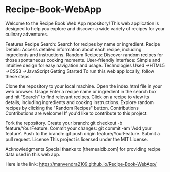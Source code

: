 # Recipe-Book-WebApp
Welcome to the Recipe Book Web App repository! This web application is designed to help you explore and discover a wide variety of recipes for your culinary adventures.

Features
Recipe Search: Search for recipes by name or ingredient.
Recipe Details: Access detailed information about each recipe, including ingredients and instructions.
Random Recipes: Discover random recipes for those spontaneous cooking moments.
User-friendly Interface: Simple and intuitive design for easy navigation and usage.
Technologies Used
->HTML5
->CSS3
->JavaScript
Getting Started
To run this web app locally, follow these steps:

Clone the repository to your local machine.
Open the index.html file in your web browser.
Usage
Enter a recipe name or ingredient in the search box and hit "Search" to find relevant recipes.
Click on a recipe to view its details, including ingredients and cooking instructions.
Explore random recipes by clicking the "Random Recipes" button.
Contributions
Contributions are welcome! If you'd like to contribute to this project:

Fork the repository.
Create your branch: git checkout -b feature/YourFeature.
Commit your changes: git commit -am 'Add your feature'.
Push to the branch: git push origin feature/YourFeature.
Submit a pull request.
License
This project is licensed under the MIT License.

Acknowledgments
Special thanks to [themealdb.com] for providing recipe data used in this web app.

Here is the link: https://manvendra2109.github.io/Recipe-Book-WebApp/
